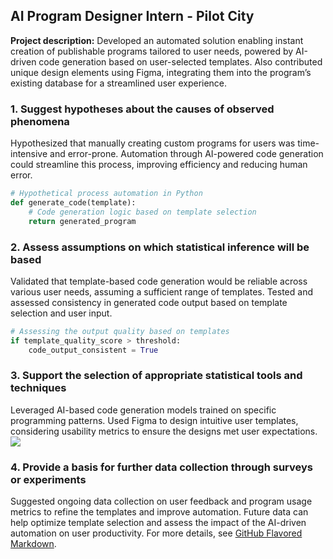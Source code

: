 ## AI Program Designer Intern - Pilot City
**Project description:** Developed an automated solution enabling instant creation of publishable programs tailored to user needs, powered by AI-driven code generation based on user-selected templates. Also contributed unique design elements using Figma, integrating them into the program’s existing database for a streamlined user experience.
### 1. Suggest hypotheses about the causes of observed phenomena
Hypothesized that manually creating custom programs for users was time-intensive and error-prone. Automation through AI-powered code generation could streamline this process, improving efficiency and reducing human error.
```python
# Hypothetical process automation in Python
def generate_code(template):
    # Code generation logic based on template selection
    return generated_program
```
### 2. Assess assumptions on which statistical inference will be based
Validated that template-based code generation would be reliable across various user needs, assuming a sufficient range of templates. Tested and assessed consistency in generated code output based on template selection and user input.
```python
# Assessing the output quality based on templates
if template_quality_score > threshold:
    code_output_consistent = True
```
### 3. Support the selection of appropriate statistical tools and techniques
Leveraged AI-based code generation models trained on specific programming patterns. Used Figma to design intuitive user templates, considering usability metrics to ensure the designs met user expectations.
<img src="images/ai_program_automation.jpg?raw=true"/>
### 4. Provide a basis for further data collection through surveys or experiments
Suggested ongoing data collection on user feedback and program usage metrics to refine the templates and improve automation. Future data can help optimize template selection and assess the impact of the AI-driven automation on user productivity.
For more details, see [GitHub Flavored Markdown](https://guides.github.com/features/mastering-markdown/).

